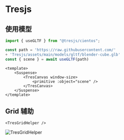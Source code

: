 # Tresjs


## 使用模型
```js
import { useGLTF } from "@tresjs/cientos";

const path = 'https://raw.githubusercontent.com/'
+ 'Tresjs/assets/main/models/gltf/blender-cube.glb'
const { scene } = await useGLTF(path)

```

```vue
<template>
    <Suspense>
        <TresCanvas window-size>
            <primitive :object="scene" />
        </TresCanvas>
    </Suspense>
</template>

```

##  Grid 辅助
```vue
<TresGridHelper />
```

![TresGridHelper](GridHelper.png)